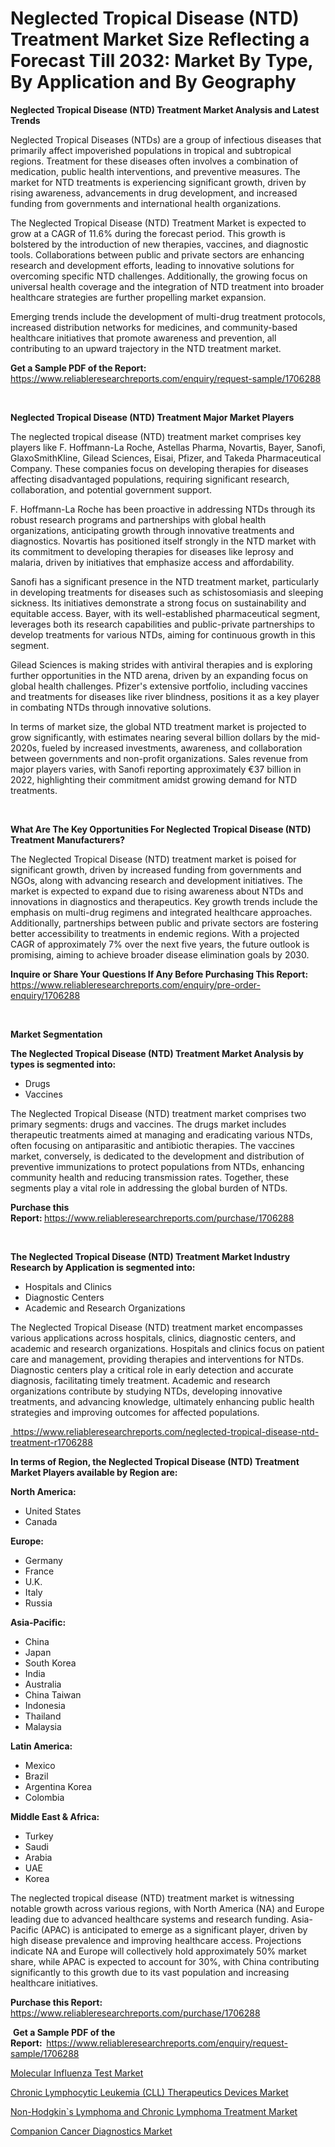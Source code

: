 <p><h1>Neglected Tropical Disease (NTD) Treatment Market Size Reflecting a Forecast Till 2032: Market By Type, By Application and By Geography</h1></p><p><strong>Neglected Tropical Disease (NTD) Treatment Market Analysis and Latest Trends</strong></p>
<p><p>Neglected Tropical Diseases (NTDs) are a group of infectious diseases that primarily affect impoverished populations in tropical and subtropical regions. Treatment for these diseases often involves a combination of medication, public health interventions, and preventive measures. The market for NTD treatments is experiencing significant growth, driven by rising awareness, advancements in drug development, and increased funding from governments and international health organizations.</p><p>The Neglected Tropical Disease (NTD) Treatment Market is expected to grow at a CAGR of 11.6% during the forecast period. This growth is bolstered by the introduction of new therapies, vaccines, and diagnostic tools. Collaborations between public and private sectors are enhancing research and development efforts, leading to innovative solutions for overcoming specific NTD challenges. Additionally, the growing focus on universal health coverage and the integration of NTD treatment into broader healthcare strategies are further propelling market expansion. </p><p>Emerging trends include the development of multi-drug treatment protocols, increased distribution networks for medicines, and community-based healthcare initiatives that promote awareness and prevention, all contributing to an upward trajectory in the NTD treatment market.</p></p>
<p><strong>Get a Sample PDF of the Report:&nbsp;</strong> <a href="https://www.reliableresearchreports.com/enquiry/request-sample/1706288?utm_campaign=102&utm_medium=2&utm_source=Github&utm_content=ia&utm_term=10012025&utm_id=neglected-tropical-disease-ntd-treatment">https://www.reliableresearchreports.com/enquiry/request-sample/1706288</a></p>
<p>&nbsp;</p>
<p><strong>Neglected Tropical Disease (NTD) Treatment Major Market Players</strong></p>
<p><p>The neglected tropical disease (NTD) treatment market comprises key players like F. Hoffmann-La Roche, Astellas Pharma, Novartis, Bayer, Sanofi, GlaxoSmithKline, Gilead Sciences, Eisai, Pfizer, and Takeda Pharmaceutical Company. These companies focus on developing therapies for diseases affecting disadvantaged populations, requiring significant research, collaboration, and potential government support.</p><p>F. Hoffmann-La Roche has been proactive in addressing NTDs through its robust research programs and partnerships with global health organizations, anticipating growth through innovative treatments and diagnostics. Novartis has positioned itself strongly in the NTD market with its commitment to developing therapies for diseases like leprosy and malaria, driven by initiatives that emphasize access and affordability.</p><p>Sanofi has a significant presence in the NTD treatment market, particularly in developing treatments for diseases such as schistosomiasis and sleeping sickness. Its initiatives demonstrate a strong focus on sustainability and equitable access. Bayer, with its well-established pharmaceutical segment, leverages both its research capabilities and public-private partnerships to develop treatments for various NTDs, aiming for continuous growth in this segment.</p><p>Gilead Sciences is making strides with antiviral therapies and is exploring further opportunities in the NTD arena, driven by an expanding focus on global health challenges. Pfizer's extensive portfolio, including vaccines and treatments for diseases like river blindness, positions it as a key player in combating NTDs through innovative solutions.</p><p>In terms of market size, the global NTD treatment market is projected to grow significantly, with estimates nearing several billion dollars by the mid-2020s, fueled by increased investments, awareness, and collaboration between governments and non-profit organizations. Sales revenue from major players varies, with Sanofi reporting approximately €37 billion in 2022, highlighting their commitment amidst growing demand for NTD treatments.</p></p>
<p>&nbsp;</p>
<p><strong>What Are The Key Opportunities For Neglected Tropical Disease (NTD) Treatment Manufacturers?</strong></p>
<p><p>The Neglected Tropical Disease (NTD) treatment market is poised for significant growth, driven by increased funding from governments and NGOs, along with advancing research and development initiatives. The market is expected to expand due to rising awareness about NTDs and innovations in diagnostics and therapeutics. Key growth trends include the emphasis on multi-drug regimens and integrated healthcare approaches. Additionally, partnerships between public and private sectors are fostering better accessibility to treatments in endemic regions. With a projected CAGR of approximately 7% over the next five years, the future outlook is promising, aiming to achieve broader disease elimination goals by 2030.</p></p>
<p><strong>Inquire or Share Your Questions If Any Before Purchasing This Report:</strong> <a href="https://www.reliableresearchreports.com/enquiry/pre-order-enquiry/1706288?utm_campaign=102&utm_medium=2&utm_source=Github&utm_content=ia&utm_term=10012025&utm_id=neglected-tropical-disease-ntd-treatment">https://www.reliableresearchreports.com/enquiry/pre-order-enquiry/1706288</a></p>
<p>&nbsp;</p>
<p><strong>Market Segmentation</strong></p>
<p><strong>The Neglected Tropical Disease (NTD) Treatment Market Analysis by types is segmented into:</strong></p>
<p><ul><li>Drugs</li><li>Vaccines</li></ul></p>
<p><p>The Neglected Tropical Disease (NTD) treatment market comprises two primary segments: drugs and vaccines. The drugs market includes therapeutic treatments aimed at managing and eradicating various NTDs, often focusing on antiparasitic and antibiotic therapies. The vaccines market, conversely, is dedicated to the development and distribution of preventive immunizations to protect populations from NTDs, enhancing community health and reducing transmission rates. Together, these segments play a vital role in addressing the global burden of NTDs.</p></p>
<p><strong>Purchase this Report:&nbsp;</strong><a href="https://www.reliableresearchreports.com/purchase/1706288?utm_campaign=102&utm_medium=2&utm_source=Github&utm_content=ia&utm_term=10012025&utm_id=neglected-tropical-disease-ntd-treatment">https://www.reliableresearchreports.com/purchase/1706288</a></p>
<p>&nbsp;</p>
<p><strong>The Neglected Tropical Disease (NTD) Treatment Market Industry Research by Application is segmented into:</strong></p>
<p><ul><li>Hospitals and Clinics</li><li>Diagnostic Centers</li><li>Academic and Research Organizations</li></ul></p>
<p><p>The Neglected Tropical Disease (NTD) treatment market encompasses various applications across hospitals, clinics, diagnostic centers, and academic and research organizations. Hospitals and clinics focus on patient care and management, providing therapies and interventions for NTDs. Diagnostic centers play a critical role in early detection and accurate diagnosis, facilitating timely treatment. Academic and research organizations contribute by studying NTDs, developing innovative treatments, and advancing knowledge, ultimately enhancing public health strategies and improving outcomes for affected populations.</p></p>
<p><a href="https://www.reliableresearchreports.com/neglected-tropical-disease-ntd-treatment-r1706288?utm_campaign=102&utm_medium=2&utm_source=Github&utm_content=ia&utm_term=10012025&utm_id=neglected-tropical-disease-ntd-treatment">&nbsp;https://www.reliableresearchreports.com/neglected-tropical-disease-ntd-treatment-r1706288</a></p>
<p><strong>In terms of Region, the Neglected Tropical Disease (NTD) Treatment Market Players available by Region are:</strong></p>
<p>
    <p> <strong> North America: </strong>
        <ul>
            <li>United States</li>
            <li>Canada</li>
        </ul>
        </p> 
    <p> <strong> Europe: </strong>
        <ul>
            <li>Germany</li>
            <li>France</li>
            <li>U.K.</li>
            <li>Italy</li>
            <li>Russia</li>
        </ul>
        </p> 
    <p> <strong> Asia-Pacific: </strong>
        <ul>
            <li>China</li>
            <li>Japan</li>
            <li>South Korea</li>
            <li>India</li>
            <li>Australia</li>
            <li>China Taiwan</li>
            <li>Indonesia</li>
            <li>Thailand</li>
            <li>Malaysia</li>
        </ul>
        </p> 
    <p> <strong> Latin America: </strong>
        <ul>
            <li>Mexico</li>
            <li>Brazil</li>
            <li>Argentina Korea</li>
            <li>Colombia</li>
        </ul>
        </p> 
    <p> <strong> Middle East & Africa: </strong>
        <ul>
            <li>Turkey</li>
            <li>Saudi</li>
            <li>Arabia</li>
            <li>UAE</li>
            <li>Korea</li>
        </ul>
    </p>
    </p>
<p><p>The neglected tropical disease (NTD) treatment market is witnessing notable growth across various regions, with North America (NA) and Europe leading due to advanced healthcare systems and research funding. Asia-Pacific (APAC) is anticipated to emerge as a significant player, driven by high disease prevalence and improving healthcare access. Projections indicate NA and Europe will collectively hold approximately 50% market share, while APAC is expected to account for 30%, with China contributing significantly to this growth due to its vast population and increasing healthcare initiatives.</p></p>
<p><strong>Purchase this Report: </strong><a href="https://www.reliableresearchreports.com/purchase/1706288?utm_campaign=102&utm_medium=2&utm_source=Github&utm_content=ia&utm_term=10012025&utm_id=neglected-tropical-disease-ntd-treatment">https://www.reliableresearchreports.com/purchase/1706288</a></p>
<p>&nbsp;<strong>Get a Sample PDF of the Report:&nbsp;&nbsp;</strong><a href="https://www.reliableresearchreports.com/enquiry/request-sample/1706288?utm_campaign=102&utm_medium=2&utm_source=Github&utm_content=ia&utm_term=10012025&utm_id=neglected-tropical-disease-ntd-treatment">https://www.reliableresearchreports.com/enquiry/request-sample/1706288</a></p>
<p><strong></strong></p>
<p><p><a href="https://github.com/NargisHussain75/Market-Research-Report-List-1/blob/main/molecular-influenza-test-market.md?utm_campaign=102&utm_medium=2&utm_source=Github&utm_content=ia&utm_term=10012025&utm_id=neglected-tropical-disease-ntd-treatment">Molecular Influenza Test Market</a></p><p><a href="https://github.com/hillsmyung726/Market-Research-Report-List-1/blob/main/chronic-lymphocytic-leukemia-cll-therapeutics-devices-market.md?utm_campaign=102&utm_medium=2&utm_source=Github&utm_content=ia&utm_term=10012025&utm_id=neglected-tropical-disease-ntd-treatment">Chronic Lymphocytic Leukemia (CLL) Therapeutics Devices Market</a></p><p><a href="https://github.com/FlorianWolf90/Market-Research-Report-List-1/blob/main/non-hodgkins-lymphoma-and-chronic-lymphoma-treatment-market.md?utm_campaign=102&utm_medium=2&utm_source=Github&utm_content=ia&utm_term=10012025&utm_id=neglected-tropical-disease-ntd-treatment">Non-Hodgkin`s Lymphoma and Chronic Lymphoma Treatment Market</a></p><p><a href="https://github.com/pearlinewhite4692/Market-Research-Report-List-1/blob/main/companion-cancer-diagnostics-market.md?utm_campaign=102&utm_medium=2&utm_source=Github&utm_content=ia&utm_term=10012025&utm_id=neglected-tropical-disease-ntd-treatment">Companion Cancer Diagnostics Market</a></p></p>